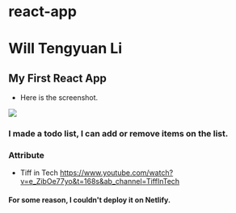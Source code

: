 # react-app
# Will Tengyuan Li
## My First React App
- Here is the screenshot.


![](my-app\public\Screenshot1.png)
### I made a todo list, I can add or remove items on the list.
### Attribute
- Tiff in Tech https://www.youtube.com/watch?v=e_ZibOe77yo&t=168s&ab_channel=TiffInTech
#### For some reason, I couldn't deploy it on Netlify.
